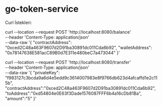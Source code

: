 # go-token-service


Curl İstekleri:

curl --location --request POST 'http://localhost:8080/balance' \
--header 'Content-Type: application/json' \
--data-raw '{
    "contractAddress": "0xced2C48a463F9607d2D91ba30891dc011Cda6b92",
    "walletAddress": "0x78147638E581acC89B0d7E311e480beC7a473044"
}'



curl --location --request POST 'http://localhost:8080/transfer' \
--header 'Content-Type: application/json' \
--data-raw '{
    "privateKey": "f983127c3bcda9a6d4e5edd9c3614007983e8f9766db623d4afcaffd1e2c115b",
    "contractAddress":"0xced2C48a463F9607d2D91ba30891dc011Cda6b92",
    "toAddress":"0xd54804e0E63f3Dade1576087FFF6b4a16cDb81Ba",
    "amount":"5"
}'
